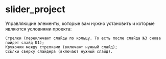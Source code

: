 # slider_project
Управляющие элементы, которые вам нужно установить и которые являются условиями проекта:

    Стрелки (переключают слайды по кольцу. То есть после слайда №3 снова пойдет слайд №1);
    Кружочки между стрелками (включают нужный слайд);
    Ссылки сверху слайдера (включают нужный слайд).
